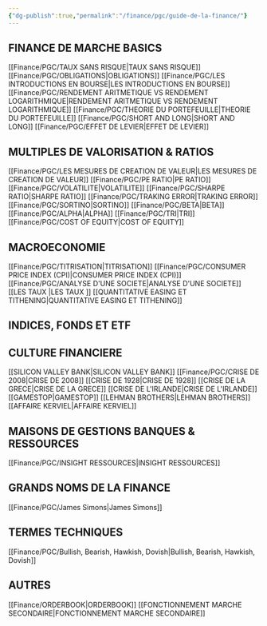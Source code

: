 ```yaml
---
{"dg-publish":true,"permalink":"/finance/pgc/guide-de-la-finance/"}
---
```


## FINANCE DE MARCHE BASICS

[[Finance/PGC/TAUX SANS RISQUE\|TAUX SANS RISQUE]]
[[Finance/PGC/OBLIGATIONS\|OBLIGATIONS]]
[[Finance/PGC/LES INTRODUCTIONS EN BOURSE\|LES INTRODUCTIONS EN BOURSE]]
[[Finance/PGC/RENDEMENT ARITMETIQUE VS RENDEMENT LOGARITHMIQUE\|RENDEMENT ARITMETIQUE VS RENDEMENT LOGARITHMIQUE]]
[[Finance/PGC/THEORIE DU PORTEFEUILLE\|THEORIE DU PORTEFEUILLE]]
[[Finance/PGC/SHORT AND LONG\|SHORT AND LONG]]
[[Finance/PGC/EFFET DE LEVIER\|EFFET DE LEVIER]]


## MULTIPLES DE VALORISATION & RATIOS


[[Finance/PGC/LES MESURES DE CREATION DE VALEUR\|LES MESURES DE CREATION DE VALEUR]]
[[Finance/PGC/PE RATIO\|PE RATIO]]
[[Finance/PGC/VOLATILITE\|VOLATILITE]]
[[Finance/PGC/SHARPE RATIO\|SHARPE RATIO]]
[[Finance/PGC/TRAKING ERROR\|TRAKING ERROR]]
[[Finance/PGC/SORTINO\|SORTINO]]
[[Finance/PGC/BETA\|BETA]]
[[Finance/PGC/ALPHA\|ALPHA]]
[[Finance/PGC/TRI\|TRI]]
[[Finance/PGC/COST OF EQUITY\|COST OF EQUITY]]



## MACROECONOMIE
[[Finance/PGC/TITRISATION\|TITRISATION]]
[[Finance/PGC/CONSUMER PRICE INDEX (CPI)\|CONSUMER PRICE INDEX (CPI)]]
[[Finance/PGC/ANALYSE D'UNE SOCIETE\|ANALYSE D'UNE SOCIETE]]
[[LES TAUX \|LES TAUX ]]
[[QUANTITATIVE EASING ET TITHENING\|QUANTITATIVE EASING ET TITHENING]]


##  INDICES, FONDS ET ETF





## CULTURE FINANCIERE 


[[SILICON VALLEY BANK\|SILICON VALLEY BANK]]
[[Finance/PGC/CRISE DE 2008\|CRISE DE 2008]]
[[CRISE DE 1928\|CRISE DE 1928]]
[[CRISE DE LA GRECE\|CRISE DE LA GRECE]]
[[CRISE DE L'IRLANDE\|CRISE DE L'IRLANDE]]
[[GAMESTOP\|GAMESTOP]]
[[LEHMAN BROTHERS\|LEHMAN BROTHERS]]
[[AFFAIRE KERVIEL\|AFFAIRE KERVIEL]]


## MAISONS DE GESTIONS BANQUES & RESSOURCES 

[[Finance/PGC/INSIGHT RESSOURCES\|INSIGHT RESSOURCES]]


## GRANDS NOMS DE LA FINANCE

[[Finance/PGC/James Simons\|James Simons]]


## TERMES TECHNIQUES 

[[Finance/PGC/Bullish, Bearish, Hawkish, Dovish\|Bullish, Bearish, Hawkish, Dovish]]




## AUTRES

[[Finance/ORDERBOOK\|ORDERBOOK]]
[[FONCTIONNEMENT MARCHE SECONDAIRE\|FONCTIONNEMENT MARCHE SECONDAIRE]]


